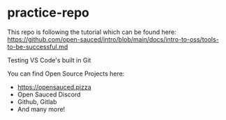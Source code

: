 # practice-repo

This repo is following the tutorial which can be found here: https://github.com/open-sauced/intro/blob/main/docs/intro-to-oss/tools-to-be-successful.md

Testing VS Code's built in Git

You can find Open Source Projects here:

- https://opensauced.pizza
- Open Sauced Discord
- Github, Gitlab
- And many more!
